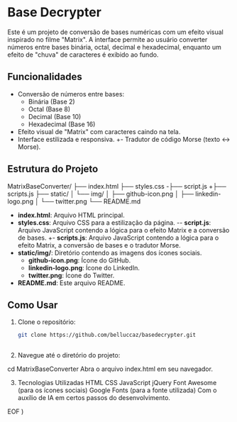 # Base Decrypter
 
 Este é um projeto de conversão de bases numéricas com um efeito visual inspirado no filme "Matrix". A interface permite ao usuário converter números entre bases binária, octal, decimal e hexadecimal, enquanto um efeito de "chuva" de caracteres é exibido ao fundo.
 
 ## Funcionalidades
 
 - Conversão de números entre bases:
   - Binária (Base 2)
   - Octal (Base 8)
   - Decimal (Base 10)
   - Hexadecimal (Base 16)
 - Efeito visual de "Matrix" com caracteres caindo na tela.
 - Interface estilizada e responsiva.
+- Tradutor de código Morse (texto <-> Morse).
 
 ## Estrutura do Projeto
 
 MatrixBaseConverter/
 ├── index.html
 ├── styles.css
-├── script.js
+├── scripts.js
 ├── static/
 │ └── img/
 │ ├── github-icon.png
 │ ├── linkedin-logo.png
 │ └── twitter.png
 └── README.md
 
 - **index.html**: Arquivo HTML principal.
 - **styles.css**: Arquivo CSS para a estilização da página.
-- **script.js**: Arquivo JavaScript contendo a lógica para o efeito Matrix e a conversão de bases.
+- **scripts.js**: Arquivo JavaScript contendo a lógica para o efeito Matrix, a conversão de bases e o tradutor Morse.
 - **static/img/**: Diretório contendo as imagens dos ícones sociais.
   - **github-icon.png**: Ícone do GitHub.
   - **linkedin-logo.png**: Ícone do LinkedIn.
   - **twitter.png**: Ícone do Twitter.
 - **README.md**: Este arquivo README.
 
 ## Como Usar
 
 1. Clone o repositório:
    ```bash
    git clone https://github.com/belluccaz/basedecrypter.git
 
 2.  Navegue até o diretório do projeto:
 
 cd MatrixBaseConverter
 Abra o arquivo index.html em seu navegador.
 
 3. Tecnologias Utilizadas
 HTML
 CSS
 JavaScript
 jQuery
 Font Awesome (para os ícones sociais)
 Google Fonts (para a fonte utilizada)
 Com o auxílio de IA em certos passos do desenvolvimento.
 
EOF
)
